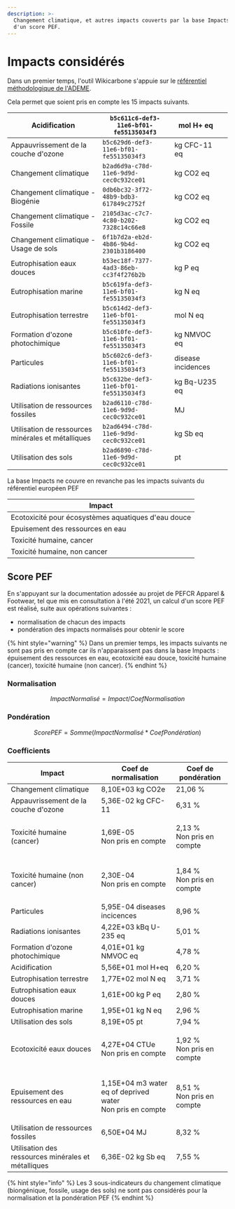 ```yaml
---
description: >-
  Changement climatique, et autres impacts couverts par la base Impacts. Calcul
  d'un score PEF.
---
```


# Impacts considérés

Dans un premier temps, l'outil Wikicarbone s'appuie sur le [référentiel méthodologique de l'ADEME](https://www.base-impact.ademe.fr).

Cela permet que soient pris en compte les 15 impacts suivants.

| Acidification                                      | `b5c611c6-def3-11e6-bf01-fe55135034f3` | mol H+ eq          |   |
| -------------------------------------------------- | -------------------------------------- | ------------------ | - |
| Appauvrissement de la couche d'ozone               | `b5c629d6-def3-11e6-bf01-fe55135034f3` | kg CFC-11 eq       |   |
| Changement climatique                              | `b2ad6d9a-c78d-11e6-9d9d-cec0c932ce01` | kg CO2 eq          |   |
| Changement climatique - Biogénie                   | `0db6bc32-3f72-48b9-bdb3-617849c2752f` | kg CO2 eq          |   |
| Changement climatique - Fossile                    | `2105d3ac-c7c7-4c80-b202-7328c14c66e8` | kg CO2 eq          |   |
| Changement climatique - Usage de sols              | `6f1b7d2a-eb2d-4b86-9b4d-2301b3186400` | kg CO2 eq          |   |
| Eutrophisation eaux douces                         | `b53ec18f-7377-4ad3-86eb-cc3f4f276b2b` | kg P eq            |   |
| Eutrophisation marine                              | `b5c619fa-def3-11e6-bf01-fe55135034f3` | kg N eq            |   |
| Eutrophisation terrestre                           | `b5c614d2-def3-11e6-bf01-fe55135034f3` | mol N eq           |   |
| Formation d'ozone photochimique                    | `b5c610fe-def3-11e6-bf01-fe55135034f3` | kg NMVOC eq        |   |
| Particules                                         | `b5c602c6-def3-11e6-bf01-fe55135034f3` | disease incidences |   |
| Radiations ionisantes                              | `b5c632be-def3-11e6-bf01-fe55135034f3` | kg Bq-U235 eq      |   |
| Utilisation de ressources fossiles                 | `b2ad6110-c78d-11e6-9d9d-cec0c932ce01` | MJ                 |   |
| Utilisation de ressources minérales et métalliques | `b2ad6494-c78d-11e6-9d9d-cec0c932ce01` | kg Sb eq           |   |
| Utilisation des sols                               | `b2ad6890-c78d-11e6-9d9d-cec0c932ce01` | pt                 |   |

La base Impacts ne couvre en revanche pas les impacts suivants du référentiel européen PEF

| Impact                                              |
| --------------------------------------------------- |
| Ecotoxicité pour écosystèmes aquatiques d'eau douce |
| Epuisement des ressources en eau                    |
| Toxicité humaine, cancer                            |
| Toxicité humaine, non cancer                        |

## Score PEF

En s'appuyant sur la documentation adossée au projet de PEFCR Apparel & Footwear, tel que mis en consultation à l'été 2021, un calcul d'un score PEF est réalisé, suite aux opérations suivantes :&#x20;

* normalisation de chacun des impacts
* pondération des impacts normalisés pour obtenir le score

{% hint style="warning" %}
Dans un premier temps, les impacts suivants ne sont pas pris en compte car ils n'apparaissent pas dans la base Impacts : épuisement des ressources en eau, ecotoxicité eau douce, toxicité humaine (cancer), toxicité humaine (non cancer).
{% endhint %}

### Normalisation

$$
ImpactNormalisé = Impact / CoefNormalisation
$$

### Pondération

$$
ScorePEF = Somme (ImpactNormalisé * CoefPondération)
$$

### Coefficients

| Impact                                              | Coef de normalisation                                                | Coef de pondération                 |
| --------------------------------------------------- | -------------------------------------------------------------------- | ----------------------------------- |
| Changement climatique                               | 8,10E+03 kg CO2e                                                     | 21,06 %                             |
| Appauvrissement de la couche d'ozone                | 5,36E-02 kg CFC-11                                                   | 6,31 %                              |
| Toxicité humaine (cancer)                           | <p>1,69E-05<br>Non pris en compte</p>                                | <p>2,13 %<br>Non pris en compte</p> |
| Toxicité humaine (non cancer)                       | <p>2,30E-04<br>Non pris en compte</p>                                | <p>1,84 %<br>Non pris en compte</p> |
| Particules                                          | 5,95E-04 diseases incicences                                         | 8,96 %                              |
| Radiations ionisantes                               | 4,22E+03 kBq U-235 eq                                                | 5,01 %                              |
| Formation d'ozone photochimique                     | 4,01E+01 kg NMVOC eq                                                 | 4,78 %                              |
| Acidification                                       | 5,56E+01 mol H+eq                                                    | 6,20 %                              |
| Eutrophisation terrestre                            | 1,77E+02 mol N eq                                                    | 3,71 %                              |
| Eutrophisation eaux douces                          | 1,61E+00 kg P eq                                                     | 2,80 %                              |
| Eutrophisation marine                               | 1,95E+01 kg N eq                                                     | 2,96 %                              |
| Utilisation des sols                                | 8,19E+05 pt                                                          | 7,94 %                              |
| Ecotoxicité eaux douces                             | <p>4,27E+04 CTUe<br>Non pris en compte</p>                           | <p>1,92 %<br>Non pris en compte</p> |
| Epuisement des ressources en eau                    | <p>1,15E+04 m3 water eq of deprived water <br>Non pris en compte</p> | <p>8,51 %<br>Non pris en compte</p> |
| Utilisation de ressources fossiles                  | 6,50E+04 MJ                                                          | 8,32 %                              |
| Utilisation des ressources minérales et métalliques | 6,36E-02 kg Sb eq                                                    | 7,55 %                              |

{% hint style="info" %}
Les 3 sous-indicateurs du changement climatique (biongénique, fossile, usage des sols) ne sont pas considérés pour la normalisation et la pondération PEF
{% endhint %}

